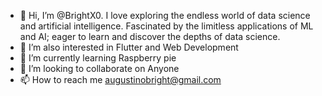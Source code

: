 - 👋 Hi, I’m @BrightX0. I love exploring the endless world of data science and artificial intelligence. Fascinated by the limitless applications of ML and AI; eager to     learn and discover the depths of data science.
- 👀 I’m also interested in Flutter and Web Development
- 🌱 I’m currently learning Raspberry pie
- 💞️ I’m looking to collaborate on Anyone
- 📫 How to reach me augustinobright@gmail.com

<!---
BrightX0 is a ✨ special ✨ repository because its `README.md` (this file) appears on your GitHub profile.
You can click the Preview link to take a look at your changes.
--->
